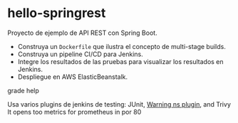 # hello-springrest

Proyecto de ejemplo de API REST con Spring Boot.

* Construya un `Dockerfile` que ilustra el concepto de multi-stage builds.
* Construya un pipeline CI/CD para Jenkins.
* Integre los resultados de las pruebas para visualizar los resultados en Jenkins.
* Despliegue en AWS ElasticBeanstalk.

grade help

Usa varios plugins de jenkins de testing: JUnit, <a href="https://github.com/jenkinsci/warnings-ng-plugin/blob/master/doc/Documentation.md">Warning ns plugin</a>, and Trivy <br>
It opens too metrics for prometheus in por 80
